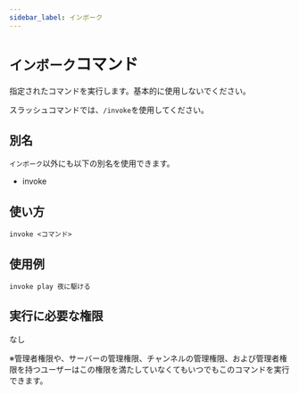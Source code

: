 ```yaml
---
sidebar_label: インボーク
---
```

# `インボーク`コマンド
指定されたコマンドを実行します。基本的に使用しないでください。

スラッシュコマンドでは、`/invoke`を使用してください。

## 別名
`インボーク`以外にも以下の別名を使用できます。

- invoke

## 使い方
```
invoke <コマンド>
```

## 使用例
```
invoke play 夜に駆ける
```


## 実行に必要な権限
なし

※管理者権限や、サーバーの管理権限、チャンネルの管理権限、および管理者権限を持つユーザーはこの権限を満たしていなくてもいつでもこのコマンドを実行できます。

